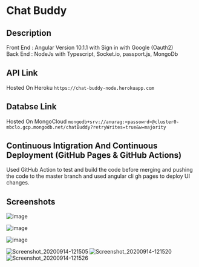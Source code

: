 # Chat Buddy

## Description
Front End : Angular Version 10.1.1 with Sign in with Google (Oauth2) <br>
Back End : NodeJs with Typescript, Socket.io, passport.js, MongoDb

## API Link

Hosted On Heroku `https://chat-buddy-node.herokuapp.com`

## Databse Link

Hosted On MongoCloud `mongodb+srv://anurag:<passowrd>@cluster0-mbclo.gcp.mongodb.net/chatBuddy?retryWrites=true&w=majority`

## Continuous Intigration And Continuous Deployment (GitHub Pages & GitHub Actions)
Used GitHub Action to test and build the code before merging and pushing the code to the master branch and used angular cli gh pages to deploy UI changes. 

## Screenshots
![image](https://user-images.githubusercontent.com/40962778/93052466-d1d88c80-f683-11ea-947c-294a1d4116a8.png)

![image](https://user-images.githubusercontent.com/40962778/93052347-9b027680-f683-11ea-9cf2-3de6527453c2.png)

![image](https://user-images.githubusercontent.com/40962778/93052421-bff6e980-f683-11ea-90a2-6e976cf0d846.png)

![Screenshot_20200914-121505](https://user-images.githubusercontent.com/40962778/93052709-43b0d600-f684-11ea-8bc6-79d1a6d19410.jpg)
![Screenshot_20200914-121520](https://user-images.githubusercontent.com/40962778/93052740-50352e80-f684-11ea-993c-929ad043c719.jpg)
![Screenshot_20200914-121526](https://user-images.githubusercontent.com/40962778/93052769-5cb98700-f684-11ea-8f6b-0c2bcbd33163.jpg)

